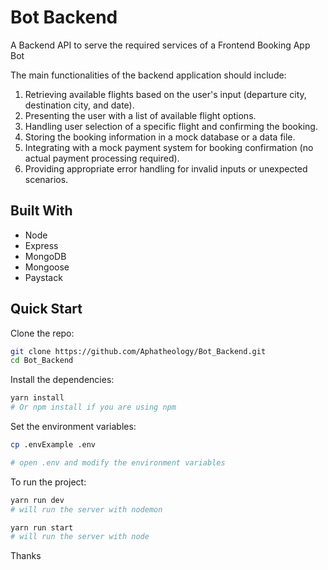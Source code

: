 # Bot Backend

A Backend API to serve the required services of a Frontend Booking App Bot

The main functionalities of the backend application should include:
1. Retrieving available flights based on the user's input (departure city, destination city, and date).
2. Presenting the user with a list of available flight options.
3. Handling user selection of a specific flight and confirming the booking.
4. Storing the booking information in a mock database or a data file.
5. Integrating with a mock payment system for booking confirmation (no actual payment processing required).
6. Providing appropriate error handling for invalid inputs or unexpected scenarios.

## Built With
- Node
- Express
- MongoDB
- Mongoose
- Paystack


## Quick Start

Clone the repo:

```bash
git clone https://github.com/Aphatheology/Bot_Backend.git
cd Bot_Backend
```

Install the dependencies:

```bash
yarn install
# Or npm install if you are using npm
```

Set the environment variables:

```bash
cp .envExample .env

# open .env and modify the environment variables 
```

To run the project:

```bash
yarn run dev
# will run the server with nodemon

yarn run start
# will run the server with node
```

Thanks